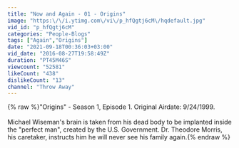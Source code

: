 ```yaml
---
title: "Now and Again - 01 - Origins"
image: "https:\/\/i.ytimg.com\/vi\/p_hfQgtj6cM\/hqdefault.jpg"
vid_id: "p_hfQgtj6cM"
categories: "People-Blogs"
tags: ["Again","Origins"]
date: "2021-09-18T00:36:03+03:00"
vid_date: "2016-08-27T19:58:49Z"
duration: "PT45M46S"
viewcount: "52581"
likeCount: "438"
dislikeCount: "13"
channel: "Throw Away"
---
```

{% raw %}&quot;Origins&quot; - Season 1, Episode 1. Original Airdate: 9/24/1999.<br /><br />Michael Wiseman's brain is taken from his dead body to be implanted inside the &quot;perfect man&quot;, created by the U.S. Government. Dr. Theodore Morris, his caretaker, instructs him he will never see his family again.{% endraw %}
